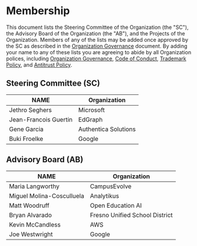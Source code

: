 # Membership

This document lists the Steering Committee of the Organization (the "SC"), the Advisory Board of the Organization (the "AB"), and the Projects of the Organization. Members of any of the lists may be added once approved by the SC as described in the [Organization Governance](./ORG-GOVERNANCE.md) document. By adding your name to any of these lists you are agreeing to abide by all Organization polices, including
[Organization Governance](./ORG-GOVERNANCE.md),
[Code of Conduct](./code-of-conduct.md),
[Trademark Policy](./trademarks.md), and
[Antitrust Policy](./antitrust-policy.md).

## Steering Committee (SC)

| **NAME** | **Organization** |
| --- | --- |
| Jethro Seghers | Microsoft |
| Jean-Francois Guertin  | EdGraph |
| Gene Garcia | Authentica Solutions |
| Buki Froelke | Google |

## Advisory Board (AB)

| **NAME** | **Organization** |
| --- | --- |
| Maria Langworthy | CampusEvolve |
| Miguel Molina-Cosculluela | Analytikus |
| Matt Woodruff | Open Education AI |
| Bryan Alvarado | Fresno Unified School District
| Kevin McCandless | AWS |
| Joe Westwright | Google |

